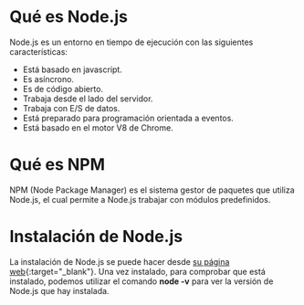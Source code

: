 # Qué es Node.js
Node.js es un entorno en tiempo de ejecución con las siguientes características:
- Está basado en javascript.
- Es asíncrono.
- Es de código abierto.
- Trabaja desde el lado del servidor.
- Trabaja con E/S de datos.
- Está preparado para programación orientada a eventos.
- Está basado en el motor V8 de Chrome.

# Qué es NPM
NPM (Node Package Manager) es el sistema gestor de paquetes que utiliza Node.js, el cual permite a Node.js trabajar con módulos predefinidos.

# Instalación de Node.js
La instalación de Node.js se puede hacer desde [su página web](https://nodejs.org/es/download/){:target="_blank"}. Una vez instalado, para comprobar que está instalado, podemos utilizar el comando __node -v__ para ver la versión de Node.js que hay instalada.
